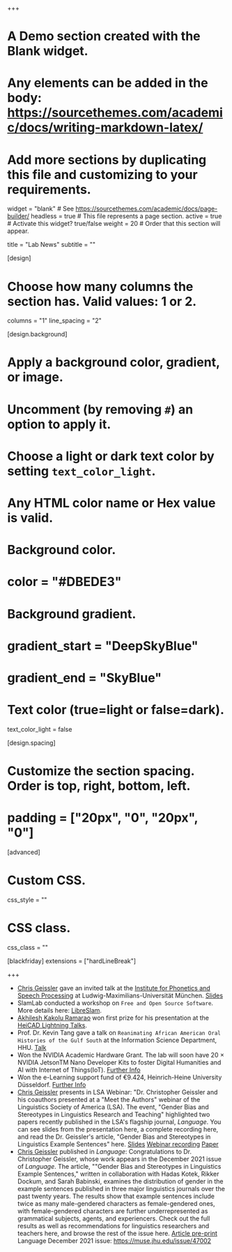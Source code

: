 +++
# A Demo section created with the Blank widget.
# Any elements can be added in the body: https://sourcethemes.com/academic/docs/writing-markdown-latex/
# Add more sections by duplicating this file and customizing to your requirements.

widget = "blank"  # See https://sourcethemes.com/academic/docs/page-builder/
headless = true  # This file represents a page section.
active = true  # Activate this widget? true/false
weight = 20  # Order that this section will appear.

title = "Lab News"
subtitle = ""

[design]
  # Choose how many columns the section has. Valid values: 1 or 2.
  columns = "1"
  line_spacing = "2"

[design.background]
  # Apply a background color, gradient, or image.
  #   Uncomment (by removing `#`) an option to apply it.
  #   Choose a light or dark text color by setting `text_color_light`.
  #   Any HTML color name or Hex value is valid.

  # Background color.
  # color = "#DBEDE3"

  # Background gradient.
  # gradient_start = "DeepSkyBlue"
  # gradient_end = "SkyBlue"


  # Text color (true=light or false=dark).
  text_color_light = false

[design.spacing]
  # Customize the section spacing. Order is top, right, bottom, left.
  # padding = ["20px", "0", "20px", "0"]

[advanced]
 # Custom CSS.
 css_style = ""

 # CSS class.
 css_class = ""

[blackfriday]
  extensions = ["hardLineBreak"]

+++
* [Chris Geissler](https://slam.phil.hhu.de/authors/chris/) gave an invited talk at the [Institute for Phonetics and Speech Processing](https://www.en.phonetik.uni-muenchen.de/institute/index.html) at Ludwig-Maximilians-Universität München. [Slides](https://slam.phil.hhu.de/pdfs)
* SlamLab conducted a workshop on `Free and Open Source Software`. More details here: [LibreSlam](https://slam.phil.hhu.de/libreslam/).
* [Akhilesh Kakolu Ramarao](https://slam.phil.hhu.de/authors/akhilesh) won first prize for his presentation at the [HeiCAD Lightning Talks](https://www.heicad.hhu.de/aktivitaeten/lightning-talks-2022).
* Prof. Dr. Kevin Tang gave a talk on `Reanimating African American Oral Histories of the Gulf South` at the Information Science Department, HHU. [Talk](https://twitter.com/InformSc_HHU/status/1531293677112401921)
* Won the NVIDIA Academic Hardware Grant. The lab will soon have 20 × NVIDIA JetsonTM Nano Developer Kits to foster Digital Humanities and AI with Internet of Things(IoT). [Further Info](https://mynvidia.force.com/HardwareGrant/s/Application)
* Won the e-Learning support fund of €9.424, Heinrich-Heine University Düsseldorf. [Further Info](https://www.elearning.hhu.de/elearning-foerderfonds)
* [Chris Geissler](https://slam.phil.hhu.de/authors/chris/) presents in LSA Webinar: "Dr. Christopher Geissler and his coauthors presented at a "Meet the Authors" webinar of the Linguistics Society of America (LSA). The event, "Gender Bias and Stereotypes in Linguistics Research and Teaching" highlighted two papers recently published in the LSA's flagship journal, *Language*. You can see slides from the presentation here, a complete recording here, and read the Dr. Geissler's article, "Gender Bias and Stereotypes in Linguistics Example Sentences" here.
[Slides](https://campuspress.yale.edu/geissler/files/2022/01/Meet-the-Authors-slides.pdf)
[Webinar recording](https://www.youtube.com/watch?v=LFGeB1r3u9s)
[Paper](https://campuspress.yale.edu/geissler/files/2020/08/Gender_Representation_manuscript.pdf)
* [Chris Geissler](https://slam.phil.hhu.de/authors/chris/) published in *Language*: Congratulations to Dr. Christopher Geissler, whose work appears in the December 2021 issue of *Language*. The article, ""Gender Bias and Stereotypes in Linguistics Example Sentences," written in collaboration with Hadas Kotek, Rikker Dockum, and Sarah Babinski, examines the distribution of gender in the example sentences published in three major linguistics journals over the past twenty years. The results show that example sentences include twice as many male-gendered characters as female-gendered ones, with female-gendered characters are further underrepresented as grammatical subjects, agents, and experiencers.
Check out the full results as well as recommendations for linguistics researchers and teachers here, and browse the rest of the issue here.
[Article pre-print](https://campuspress.yale.edu/geissler/files/2020/08/Gender_Representation_manuscript.pdf)
Language December 2021 issue: https://muse.jhu.edu/issue/47002

